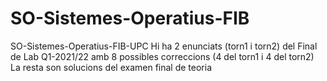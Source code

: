 # SO-Sistemes-Operatius-FIB
SO-Sistemes-Operatius-FIB-UPC
Hi ha 2 enunciats (torn1 i torn2) del Final de Lab Q1-2021/22 amb 8 possibles correccions (4 del torn1 i 4 del torn2)
La resta son solucions del examen final de teoria
